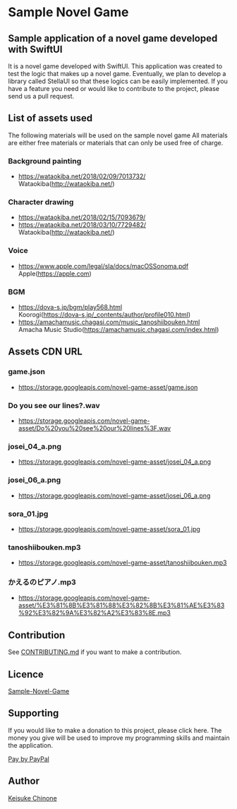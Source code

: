 # Sample Novel Game

## Sample application of a novel game developed with SwiftUI
It is a novel game developed with SwiftUI. This application was created to test the logic that makes up a novel game.
Eventually, we plan to develop a library called StellaUI so that these logics can be easily implemented.
If you have a feature you need or would like to contribute to the project, please send us a pull request.

## List of assets used
The following materials will be used on the sample novel game All materials are either free materials or materials that can only be used free of charge.
### Background painting
- https://wataokiba.net/2018/02/09/7013732/  
Wataokiba(http://wataokiba.net/)
### Character drawing
- https://wataokiba.net/2018/02/15/7093679/  
- https://wataokiba.net/2018/03/10/7729482/  
Wataokiba(http://wataokiba.net/)
### Voice
- https://www.apple.com/legal/sla/docs/macOSSonoma.pdf  
Apple(https://apple.com)
### BGM
- https://dova-s.jp/bgm/play568.html  
Koorogi(https://dova-s.jp/_contents/author/profile010.html)
- https://amachamusic.chagasi.com/music_tanoshiibouken.html  
Amacha Music Studio(https://amachamusic.chagasi.com/index.html)

## Assets CDN URL
### game.json
- https://storage.googleapis.com/novel-game-asset/game.json
### Do you see our lines?.wav
- https://storage.googleapis.com/novel-game-asset/Do%20you%20see%20our%20lines%3F.wav
### josei_04_a.png
- https://storage.googleapis.com/novel-game-asset/josei_04_a.png
### josei_06_a.png
- https://storage.googleapis.com/novel-game-asset/josei_06_a.png
### sora_01.jpg
- https://storage.googleapis.com/novel-game-asset/sora_01.jpg
### tanoshiibouken.mp3
- https://storage.googleapis.com/novel-game-asset/tanoshiibouken.mp3
### かえるのピアノ.mp3
- https://storage.googleapis.com/novel-game-asset/%E3%81%8B%E3%81%88%E3%82%8B%E3%81%AE%E3%83%92%E3%82%9A%E3%82%A2%E3%83%8E.mp3

## Contribution
See [CONTRIBUTING.md](https://github.com/KC-2001MS/Sample-Novel-Game/blob/main/CONTRIBUTING.md) if you want to make a contribution.

## Licence

[Sample-Novel-Game](https://github.com/KC-2001MS/Sample-Novel-Game/blob/main/LICENSE)

## Supporting

If you would like to make a donation to this project, please click here. The money you give will be used to improve my programming skills and maintain the application.   

[Pay by PayPal](https://paypal.me/iroiroWork?country.x=JP&locale.x=ja_JP)

## Author

[Keisuke Chinone](https://github.com/KC-2001MS)
